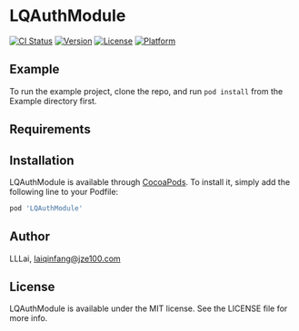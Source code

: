 # LQAuthModule

[![CI Status](https://img.shields.io/travis/LLLai/LQAuthModule.svg?style=flat)](https://travis-ci.org/LLLai/LQAuthModule)
[![Version](https://img.shields.io/cocoapods/v/LQAuthModule.svg?style=flat)](https://cocoapods.org/pods/LQAuthModule)
[![License](https://img.shields.io/cocoapods/l/LQAuthModule.svg?style=flat)](https://cocoapods.org/pods/LQAuthModule)
[![Platform](https://img.shields.io/cocoapods/p/LQAuthModule.svg?style=flat)](https://cocoapods.org/pods/LQAuthModule)

## Example

To run the example project, clone the repo, and run `pod install` from the Example directory first.

## Requirements

## Installation

LQAuthModule is available through [CocoaPods](https://cocoapods.org). To install
it, simply add the following line to your Podfile:

```ruby
pod 'LQAuthModule'
```

## Author

LLLai, laiqinfang@jze100.com

## License

LQAuthModule is available under the MIT license. See the LICENSE file for more info.
